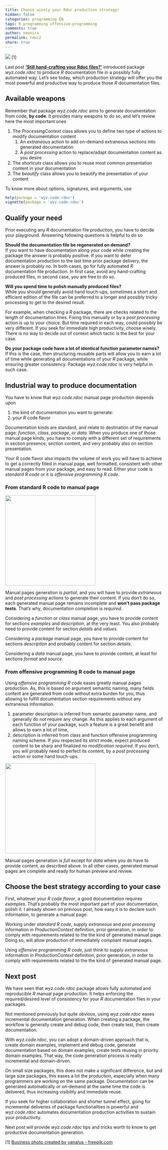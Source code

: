 ```yaml
---
title: Choose wisely your Rdoc production strategy!
hidden: false
categories: programming EN
tags: R programming offensive-programming
comments: true
author: neonira
permalink: rdoc2
share: true
---
```


<link rel="stylesheet" href="..assets/css/style.css">

![](../images/woman-easy.png) \[1\]

Last post [**‘Still hand-crafting your Rdoc
files?’**](https://neonira.github.io/rdoc1) introduced package
<cite class="itb">wyz.code.rdoc</cite> to produce
<cite class="itb">R</cite> documentation file in a possibly fully
automated way. Let’s see today, which production strategy will offer you
the most powerful and productive way to produce those
<cite class="itb">R</cite> documentation files.

Available weapons
-----------------

Remember that package <cite class="itb">wyz.code.rdoc</cite> aims to
generate documentation from code, **by code**. It provides many weapons
to do so, and let’s review here the most important ones

1.  The <cite class="it">ProcessingContext</cite> class allows you to
    define two type of actions to modify documentation content
    1.  An <cite class="itb">extraneous</cite> action to add on-demand
        extraneous sections into generated documentation
    2.  A <cite class="itb">post processing</cite> action to
        replace/adapt documentation content as you desire
2.  The <cite class="it">shortcuts</cite> class allows you to reuse most
    common presentation content in your documentation
3.  The <cite class="it">beautify</cite> class allows you to beautify
    the presentation of your content

To know more about options, signatures, and arguments, use

``` r
help(package = 'wyz.code.rdoc')
vignette(package = 'wyz.code.rdoc')
```

Qualify your need
-----------------

Prior executing any <cite class="itb">R</cite> documentation file
production, you have to decide your playground. Answering following
questions is helpful to do so

**Should the documentation file be regenerated on demand?**<br/> If you
want to have documentation along your code while creating the package
the answer is probably positive. If you want to defer documentation
production to the last time prior package delivery, the answer is
probably no. In both cases, go for fully automated
<cite class="itb">R</cite> documentation file production. In first case,
avoid any hand-crafting produced files, in second case, you are free to
do so.

**Will you spend time to polish manually produced files?**<br/> While
you should generally avoid hand touch-ups, sometimes a short and
efficient edition of the file can be preferred to a longer and possibly
tricky processing to get to the desired result.

For example, when checking a <cite class="itb">R</cite> package, there
are checks related to the length of documentation lines. Fixing this
manually or by a <cite class="itb">post processing</cite> action is up
to your choice. But time required in each way, could possibly be very
different. If you seek for immediate high productivity, choose wisely.
There is no way to decide out of context which tactic is the best for
your case.

**Do your package code have a lot of identical function parameter
names?**<br/> If this is the case, then structuring reusable parts will
allow you to earn a lot of time while generating all documentations of
your <cite class="itb">R</cite> package, while ensuring greater
consistency. Package <cite class="itb">wyz.code.rdoc</cite> is very
helpful in such case.

Industrial way to produce documentation
---------------------------------------

You have to know that <cite class="itb">wyz.code.rdoc</cite> manual page
production depends upon

1.  the kind of documentation you want to generate:
2.  your <cite class="itb">R</cite> code flavor

Documentation kinds are standard, and relate to destination of the
manual page: <cite class="op">function</cite>,
<cite class="op">class</cite>, <cite class="op">package</cite>, or
<cite class="op">data</cite>. When you produce one of those manual page
kinds, you have to comply with a different set of requirements in
section presence, section content, and very probably also on section
presentation.

Your <cite class="itb">R</cite> code flavor also impacts the volume of
work you will have to achieve to get a correctly filled in manual page,
well formatted, consistent with other manual pages from your package,
and easy to read. Either your code is <cite class="itb">standard R
code</cite> or it is <cite class="itb">offensive programming R
code</cite>.

### From standard R code to manual page

<img src="../images/vtree1.png" style="height:3in" />

Manual pages generation is <cite class="ea">partial</cite>, and you will
have to provide <cite class="itb">extraneous</cite> and
<cite class="itb">post processing</cite> actions to generate their
content. If you don’t do so, each generated manual page remains
incomplete and **won’t pass package tests**. That’s why, documentation
completion is <cite class="ea">required</cite>.

Considering a <cite class="op">function</cite> or
<cite class="op">class</cite> manual page, you have to provide content
for sections <cite class="bj">examples</cite> and
<cite class="bj">description</cite>, at the very least. You also
probably need to provide content for section
<cite class="bj">details</cite> and <cite class="bj">values</cite>.

Considering a <cite class="op">package</cite> manual page, you have to
provide content for sections <cite class="bj">description</cite> and
probably content for section <cite class="bj">details</cite>.

Considering a <cite class="op">data</cite> manual page, you have to
provide content, at least for sections <cite class="bj">format</cite>
and <cite class="bj">source</cite>.

### From offensive programming R code to manual page

Using <cite class="itb">offensive programming R code</cite> eases
greatly manual pages production. As, this is based on argument semantic
naming, many fields content are generated from code without extra burden
for you, thus allowing to fulfill documentation section requirements
without any extraneous information.

1.  parameter description is inferred from semantic parameter name, and
    generally do not require any change. As this applies to each
    argument of each function of your package, such a feature is a great
    benefit and allows to earn a lot of time,  
2.  description is inferred from class and function offensive
    programming naming scheme. If you respected its
    <cite class="op">strict</cite> mode, expect produced content to be
    sharp and finalized <cite class='comment'>no modification
    required</cite>. If you don’t, you will probably need to perfect its
    content, by a <cite class="op">post processing</cite> action or some
    hand touch-ups.

<img src="../images/vtree2.png" style="height:3in" />

Manual pages generation is <cite class="ea">full</cite> except for
<cite class="op">data</cite> where you do have to provide content, as
described above. In all other cases, generated manual pages are complete
and ready for human preview and review.

Choose the best strategy according to your case
-----------------------------------------------

First, whatever your <cite class="itb">R code flavor</cite>, a good
documentation requires <cite class="ea">examples</cite>. That’s probably
the most important part of your documentation, polish it. I already
shown on previous post, how easy it is to declare such information, to
generate a manual page.

Working under <cite class="itb">standard R code</cite>, supply
<cite class="op">extraneous</cite> and <cite class="op">post
processing</cite> information in
<cite class="it">ProductionContext</cite> definition, prior generation,
in order to comply with requirements related to the the kind of
generated manual page. Doing so, will allow production of immediately
compliant manual pages.

Using <cite class="itb">offensive programming R code</cite>, just think
to supply <cite class="op">extraneous</cite> information in
<cite class="it">ProductionContext</cite> definition, prior generation,
in order to comply with requirements related to the the kind of
generated manual page.

Next post
---------

We have seen that <cite class="itb">wyz.code.rdoc</cite> package allows
fully automated and reproducible <cite class="itb">R</cite> manual page
production. It helps enforcing the required/desired level of consistency
for your <cite class="itb">R</cite> documentation files in your
packages.

Not mentioned previously but quite obvious, using
<cite class="itb">wyz.code.rdoc</cite> eases incremental documentation
generation. When creating a package, the workflow is generally create
and debug code, then create test, then create documentation.

With <cite class="itb">wyz.code.rdoc</cite>, you can adopt a
domain-driven approach that is, create domain examples, implement and
debug code, generate documentation based on domain examples, create
tests reusing in priority domain examples. That way, the code generation
process is really incremental and domain-driven.

On small size packages, this does not make a significant difference, but
and large size packages, this eases a lot the production, especially
when many programmers are working on the same package. Documentation can
be generated automatically or on-demand at the same time the code is
delivered, thus increasing visibility and immediate reuse.

If you seek for higher collaboration and shorter tunnel effect, going
for incremental deliveries of package functionalities is powerful and
<cite class="itb">wyz.code.rdoc</cite> automates documentation
production activities to sustain your productivity.

Next post will provide <cite class="itb">wyz.code.rdoc</cite> tips and
tricks worth to know to get productive documentation generation.

[1] <a class='src' href="https://www.freepik.com/free-photos-vectors/business">Business
photo created by yanalya - freepik.com</a>
